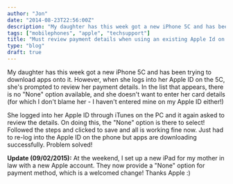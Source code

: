 ```yaml
---
author: "Jon"
date: "2014-08-23T22:56:00Z"
description: "My daughter has this week got a new iPhone 5C and has been trying to download apps onto it. However, when she logs into her Apple ID on the 5C, she's prompted to review her payment details."
tags: ["mobilephones", "apple", "techsupport"]
title: "Must review payment details when using an existing Apple Id on a new device"
type: "blog"
draft: true
---
```


My daughter has this week got a new iPhone 5C and has been trying to download apps onto it. However, when she logs into her Apple ID on the 5C, she's prompted to review her payment details. In the list that appears, there is no "None" option available, and she doesn't want to enter her card details (for which I don't blame her - I haven't entered mine on my Apple ID either!)

She logged into her Apple ID through iTunes on the PC and it again asked to review the details. On doing this, the "None" option is there to select! Followed the steps and clicked to save and all is working fine now. Just had to re-log into the Apple ID on the phone but apps are downloading successfully. Problem solved!

**Update (09/02/2015):** At the weekend, I set up a new iPad for my mother in law with a new Apple account. They now provide a "None" option for payment method, which is a welcomed change! Thanks Apple :)